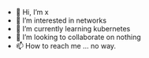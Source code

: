 - 👋 Hi, I’m x
- 👀 I’m interested in networks
- 🌱 I’m currently learning kubernetes
- 💞️ I’m looking to collaborate on nothing
- 📫 How to reach me ... no way.

<!---
mrxtheta/mrxtheta is a ✨ special ✨ repository because its `README.md` (this file) appears on your GitHub profile.
You can click the Preview link to take a look at your changes.
--->
